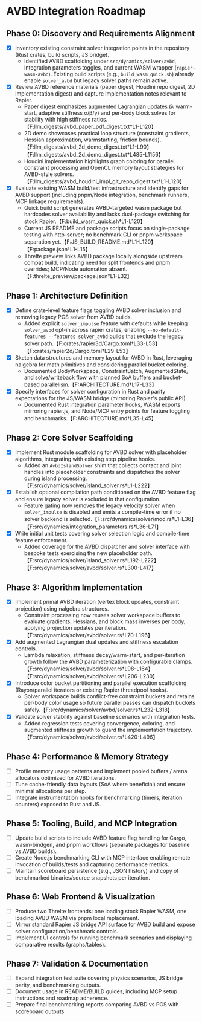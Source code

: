 # AVBD Integration Roadmap

## Phase 0: Discovery and Requirements Alignment
- [x] Inventory existing constraint solver integration points in the repository (Rust crates, build scripts, JS bridge).
  - Identified AVBD scaffolding under `src/dynamics/solver/avbd`, integration parameters toggles, and current WASM wrapper (`rapier-wasm-avbd`). Existing build scripts (e.g., `build_wasm_quick.sh`) already enable `solver_avbd` but legacy solver paths remain active.
- [x] Review AVBD reference materials (paper digest, Houdini repo digest, 2D implementation digest) and capture implementation notes relevant to Rapier.
  - Paper digest emphasizes augmented Lagrangian updates (λ warm-start, adaptive stiffness α/β/γ) and per-body block solves for stability with high stiffness ratios.【F:llm_digests/avbd_paper_pdf_digest.txt†L1-L120】
  - 2D demo showcases practical loop structure (constraint gradients, Hessian approximation, warmstarting, friction bounds).【F:llm_digests/avbd_2d_demo_digest.txt†L1-L90】【F:llm_digests/avbd_2d_demo_digest.txt†L485-L1156】
  - Houdini implementation highlights graph coloring for parallel constraint processing and OpenCL memory layout strategies for AVBD-style solvers.【F:llm_digests/avbd_houdini_impl_git_repo_digest.txt†L1-L120】
- [x] Evaluate existing WASM build/test infrastructure and identify gaps for AVBD support (including pnpm/Node integration, benchmark runners, MCP linkage requirements).
  - Quick build script generates AVBD-targeted wasm package but hardcodes solver availability and lacks dual-package switching for stock Rapier.【F:build_wasm_quick.sh†L1-L120】
  - Current JS README and package scripts focus on single-package testing with http-server; no benchmark CLI or pnpm workspace separation yet.【F:JS_BUILD_README.md†L1-L120】【F:package.json†L1-L15】
  - Threlte preview links AVBD package locally alongside upstream compat build, indicating need for split frontends and pnpm overrides; MCP/Node automation absent.【F:threlte_preview/package.json†L1-L32】

## Phase 1: Architecture Definition
- [x] Define crate-level feature flags toggling AVBD solver inclusion and removing legacy PGS solver from AVBD builds.
  - Added explicit `solver_impulse` feature with defaults while keeping `solver_avbd` opt-in across rapier crates, enabling `--no-default-features --features solver_avbd` builds that exclude the legacy solver path.【F:crates/rapier3d/Cargo.toml†L33-L53】【F:crates/rapier2d/Cargo.toml†L29-L53】
- [x] Sketch data structures and memory layout for AVBD in Rust, leveraging nalgebra for math primitives and considering parallel bucket coloring.
  - Documented BodyWorkspace, ConstraintBatch, AugmentedState, and solve/writeback flow with planned SoA buffers and bucket-based parallelism.【F:ARCHITECTURE.md†L17-L33】
- [x] Specify interfaces for solver configuration in Rust and parity expectations for the JS/WASM bridge (mirroring Rapier's public API).
  - Documented Rust integration parameter hooks, WASM exports mirroring rapier.js, and Node/MCP entry points for feature toggling and benchmarks.【F:ARCHITECTURE.md†L35-L45】

## Phase 2: Core Solver Scaffolding
- [x] Implement Rust module scaffolding for AVBD solver with placeholder algorithms, integrating with existing step pipeline hooks.
  - Added an `AvbdIslandSolver` shim that collects contact and joint handles into placeholder constraints and dispatches the solver during island processing.【F:src/dynamics/solver/island_solver.rs†L1-L222】
- [x] Establish optional compilation path conditioned on the AVBD feature flag and ensure legacy solver is excluded in that configuration.
  - Feature gating now removes the legacy velocity solver when `solver_impulse` is disabled and emits a compile-time error if no solver backend is selected.【F:src/dynamics/solver/mod.rs†L1-L36】【F:src/dynamics/integration_parameters.rs†L36-L71】
- [x] Write initial unit tests covering solver selection logic and compile-time feature enforcement.
  - Added coverage for the AVBD dispatcher and solver interface with bespoke tests exercising the new placeholder path.【F:src/dynamics/solver/island_solver.rs†L192-L222】【F:src/dynamics/solver/avbd/solver.rs†L300-L417】

## Phase 3: Algorithm Implementation
- [x] Implement primal AVBD iteration (vertex block updates, constraint projection) using nalgebra structures.
  - Constraint processing now reuses solver workspace buffers to evaluate gradients, Hessians, and block mass inverses per body, applying projection updates per iteration.【F:src/dynamics/solver/avbd/solver.rs†L70-L196】
- [x] Add augmented Lagrangian dual updates and stiffness escalation controls.
  - Lambda relaxation, stiffness decay/warm-start, and per-iteration growth follow the AVBD parameterization with configurable clamps.【F:src/dynamics/solver/avbd/solver.rs†L98-L164】【F:src/dynamics/solver/avbd/solver.rs†L206-L230】
- [x] Introduce color bucket partitioning and parallel execution scaffolding (Rayon/parallel iterators or existing Rapier threadpool hooks).
  - Solver workspace builds conflict-free constraint buckets and retains per-body color usage so future parallel passes can dispatch buckets safely.【F:src/dynamics/solver/avbd/solver.rs†L232-L318】
- [x] Validate solver stability against baseline scenarios with integration tests.
  - Added regression tests covering convergence, coloring, and augmented stiffness growth to guard the implementation trajectory.【F:src/dynamics/solver/avbd/solver.rs†L420-L496】

## Phase 4: Performance & Memory Strategy
- [ ] Profile memory usage patterns and implement pooled buffers / arena allocators optimized for AVBD iterations.
- [ ] Tune cache-friendly data layouts (SoA where beneficial) and ensure minimal allocations per step.
- [ ] Integrate instrumentation hooks for benchmarking (timers, iteration counters) exposed to Rust and JS.

## Phase 5: Tooling, Build, and MCP Integration
- [ ] Update build scripts to include AVBD feature flag handling for Cargo, wasm-bindgen, and pnpm workflows (separate packages for baseline vs AVBD builds).
- [ ] Create Node.js benchmarking CLI with MCP interface enabling remote invocation of builds/tests and capturing performance metrics.
- [ ] Maintain scoreboard persistence (e.g., JSON history) and copy of benchmarked binaries/source snapshots per iteration.

## Phase 6: Web Frontend & Visualization
- [ ] Produce two Threlte frontends: one loading stock Rapier WASM, one loading AVBD WASM via pnpm local replacement.
- [ ] Mirror standard Rapier JS bridge API surface for AVBD build and expose solver configuration/benchmark controls.
- [ ] Implement UI controls for running benchmark scenarios and displaying comparative results (graphs/tables).

## Phase 7: Validation & Documentation
- [ ] Expand integration test suite covering physics scenarios, JS bridge parity, and benchmarking outputs.
- [ ] Document usage in README/BUILD guides, including MCP setup instructions and roadmap adherence.
- [ ] Prepare final benchmarking reports comparing AVBD vs PGS with scoreboard outputs.
